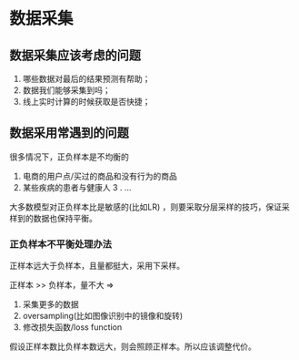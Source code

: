 # 数据采集
## 数据采集应该考虑的问题
1. 哪些数据对最后的结果预测有帮助；
2. 数据我们能够采集到吗；
3. 线上实时计算的时候获取是否快捷；

## 数据采用常遇到的问题

很多情况下，正负样本是不均衡的
1. 电商的用户点/买过的商品和没有行为的商品
2. 某些疾病的患者与健康人
3 . …

大多数模型对正负样本比是敏感的(比如LR) ，则要采取分层采样的技巧，保证采样到的数据也保持平衡。

### 正负样本不平衡处理办法
正样本远大于负样本，且量都挺大，采用下采样。

正样本 >> 负样本，量不大 =>
1. 采集更多的数据
2. oversampling(比如图像识别中的镜像和旋转)
3. 修改损失函数/loss function

假设正样本数比负样本数远大，则会照顾正样本。所以应该调整代价。
